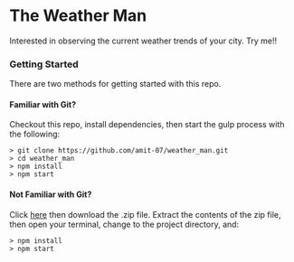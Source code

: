 # The Weather Man

Interested in observing the current weather trends of your city. Try me!!

### Getting Started

There are two methods for getting started with this repo.

#### Familiar with Git?
Checkout this repo, install dependencies, then start the gulp process with the following:

```
> git clone https://github.com/amit-07/weather_man.git
> cd weather_man
> npm install
> npm start
```

#### Not Familiar with Git?
Click [here](https://github.com/amit-07/weather_man.git) then download the .zip file.  Extract the contents of the zip file, then open your terminal, change to the project directory, and:

```
> npm install
> npm start
```
